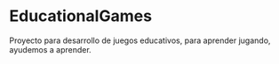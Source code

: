 # EducationalGames
Proyecto para desarrollo de juegos educativos, para aprender jugando, ayudemos a aprender.
